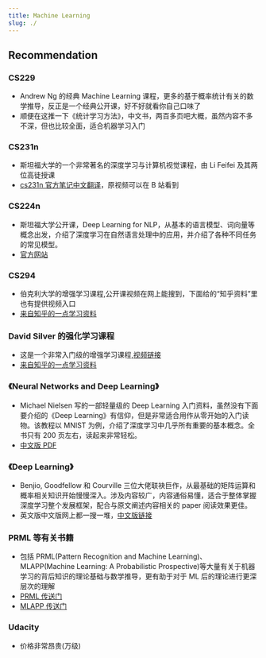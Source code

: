 ```yaml
---
title: Machine Learning
slug: ./
---
```


## Recommendation

### CS229

- Andrew Ng 的经典 Machine Learning 课程，更多的基于概率统计有关的数学推导，反正是一个经典公开课，好不好就看你自己口味了
- 顺便在这推一下《统计学习方法》，中文书，两百多页吧大概，虽然内容不多不深，但也比较全面，适合机器学习入门

### CS231n

- 斯坦福大学的一个非常著名的深度学习与计算机视觉课程，由 Li Feifei 及其两位高徒授课
- [cs231n 官方笔记中文翻译](https://zhuanlan.zhihu.com/p/21930884?refer=intelligentunit)，原视频可以在 B 站看到

### CS224n

- 斯坦福大学公开课，Deep Learning for NLP，从基本的语言模型、词向量等概念出发，介绍了深度学习在自然语言处理中的应用，并介绍了各种不同任务的常见模型。
- [官方网站](http://web.stanford.edu/class/cs224n/)

### CS294

- 伯克利大学的增强学习课程,公开课视频在网上能搜到，下面给的“知乎资料”里也有提供视频入口
- [来自知乎的一点学习资料](https://zhuanlan.zhihu.com/p/24721292)

### David Silver 的强化学习课程

- 这是一个非常入门级的增强学习课程,[视频链接](http://techtalks.tv/talks/deep-reinforcement-learning/62360)
- [来自知乎的一点学习资料](https://zhuanlan.zhihu.com/reinforce)

### 《Neural Networks and Deep Learning》

- Michael Nielsen 写的一部轻量级的 Deep Learning 入门资料，虽然没有下面要介绍的《Deep Learning》有信仰，但是非常适合用作从零开始的入门读物。该教程以 MNIST 为例，介绍了深度学习中几乎所有重要的基本概念。全书只有 200 页左右，读起来非常轻松。
- [中文版 PDF](https://github.com/zhanggyb/nndl/releases)

### 《Deep Learning》

- Benjio, Goodfellow 和 Courville 三位大佬联袂巨作，从最基础的矩阵运算和概率相关知识开始慢慢深入。涉及内容较广，内容通俗易懂，适合于整体掌握深度学习整个发展框架，配合与原文阐述内容相关的 paper 阅读效果更佳。
- 英文版中文版网上都一搜一堆，[中文版链接](https://github.com/exacity/deeplearningbook-chinese)

### PRML 等有关书籍

- 包括 PRML(Pattern Recognition and Machine Learning)、MLAPP(Machine Learning: A Probabilistic Prospective)等大量有关于机器学习的背后知识的理论基础与数学推导，更有助于对于 ML 后的理论进行更深层次的理解
- [PRML 传送门](https://github.com/csuldw/MachineLearning/blob/master/doc/PRML_Zh.pdf)
- [MLAPP 传送门](http://vdisk.weibo.com/s/jTT1B)

### Udacity

- 价格非常昂贵(万级)
